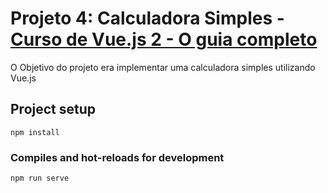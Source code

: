 # Projeto 4: Calculadora Simples - <a href="https://www.udemy.com/course/vue-js-completo/" > Curso de Vue.js 2 - O guia completo  </a>
<p> O Objetivo do projeto era implementar uma calculadora simples utilizando Vue.js </p>

## Project setup
```
npm install
```

### Compiles and hot-reloads for development
```
npm run serve
```
